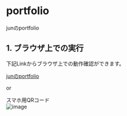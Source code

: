 # portfolio
junのportfolio

## 1. ブラウザ上での実行
下記Linkからブラウザ上での動作確認ができます。<br>

[junのportfolio](https://jun02077.github.io/portfolio/)<br>

or<br>

スマホ用QRコード<br>
![image](https://github.com/user-attachments/assets/8db190c6-7329-415e-81a1-d73d8630acc1)<br>

